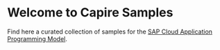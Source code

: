 # Welcome to Capire Samples

Find here a curated collection of samples for the [SAP Cloud Application Programming Model](https://cap.cloud.sap). 

